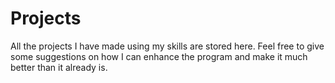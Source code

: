 # Projects
All the projects I have made using my skills are stored here. Feel free to give some suggestions on how I can enhance the program and make it much better than it already is.
